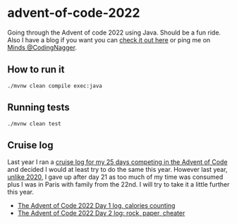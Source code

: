 # advent-of-code-2022

Going through the Advent of code 2022 using Java. Should be a fun ride. Also I have a blog if you want you
can [check it out here](https://www.codingnagger.com/) or ping me
on [Minds @CodingNagger](https://minds.com/CodingNagger).

## How to run it

```
./mvnw clean compile exec:java
```

## Running tests

```
./mvnw clean test
```

## Cruise log

Last year I ran
a [cruise log for my 25 days competing in the Advent of Code](https://www.codingnagger.com/tag/advent-of-code-2021/) and
decided I would at least try to do the same this year.
However last year, [unlike 2020](https://www.codingnagger.com/tag/advent-of-code-2021/), I gave up after day 21 as too
much of my time was consumed plus I was in Paris with family from the 22nd. I will try to take it a little
further this year.

- [The Advent of Code 2022 Day 1 log, calories counting](https://www.codingnagger.com/2022/12/01/the-advent-of-code-2022-day-1-log-calories-counting/)
- [The Advent of Code 2022 Day 2 log: rock, paper, cheater](https://www.codingnagger.com/2022/12/02/the-advent-of-code-2022-day-2-log-rock-paper-cheater/)
